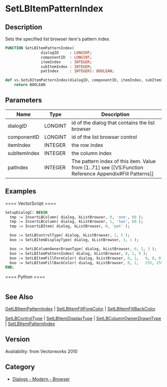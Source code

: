 # SetLBItemPatternIndex

## Description
Sets the specified list browser item's pattern index.

```pascal
FUNCTION SetLBItemPatternIndex(
				dialogID     : LONGINT;
				componentID  : LONGINT;
				itemIndex    : INTEGER;
				subItemIndex : INTEGER;
				patIndex     : INTEGER): BOOLEAN;
```

```python
def vs.SetLBItemPatternIndex(dialogID, componentID, itemIndex, subItemIndex, patIndex):
    return BOOLEAN
```

## Parameters
|Name|Type|Description|
|---|---|---|
|dialogID|LONGINT|id of the dialog that contains the list browser|
|componentID|LONGINT|id of the list browser control|
|itemIndex|INTEGER|the row index|
|subItemIndex|INTEGER|the column index|
|patIndex|INTEGER|The pattern index of this item. Value from [1..71] see [[VS:Function Reference Appendix#Fill Patterns]]|

## Examples
==== VectorScript ====
```pascal
SetupDialogC: BEGIN
  tmp := InsertLBColumn( dialog, kListBrowser, 0, 'one', 60 );
  tmp := InsertLBColumn( dialog, kListBrowser, 1, 'two', 60 );
  tmp := InsertLBItem( dialog, kListBrowser, 0, 'pat' );

  boo := SetLBControlType( dialog, kListBrowser, 1, 5 );
  boo := SetLBItemDisplayType( dialog, kListBrowser, 1, 1 );

  boo := SetLBColumnOwnerDrawnType( dialog, kListBrowser, 0, 1, 3 );
  boo := SetLBItemPatternIndex( dialog, kListBrowser, 0, 1, 9 );
  boo := SetLBItemFillForeColor( dialog, kListBrowser, 0, 1,   0, 0, 0 );
  boo := SetLBItemFillBackColor( dialog, kListBrowser, 0, 1,   255, 255, 255 );
END;
```
==== Python ====
```python

```

## See Also
[GetLBItemPatternIndex](GetLBItemPatternIndex.md) | [SetLBItemFillForeColor](SetLBItemFillForeColor.md) | [SetLBItemFillBackColor](SetLBItemFillBackColor.md)

[SetLBControlType](SetLBControlType.md) | [SetLBItemDisplayType](SetLBItemDisplayType.md) | [SetLBColumnOwnerDrawnType](SetLBColumnOwnerDrawnType.md) | [SetLBItemPatternIndex](SetLBItemPatternIndex.md)

## Version
Availability: from Vectorworks 2010

## Category
* [Dialogs - Modern - Browser](../Categories/Dialogs%20-%20Modern%20-%20Browser.md)
